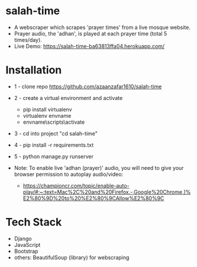 # salah-time
- A webscraper which scrapes 'prayer times' from a live mosque website. 
- Prayer audio, the 'adhan', is played at each prayer time (total 5 times/day). 
- Live Demo: https://salah-time-ba63813ffa04.herokuapp.com/
# Installation
- 1 - clone repo https://github.com/azaanzafar1610/salah-time
- 2 - create a virtual environment and activate
  - pip install virtualenv
  - virtualenv envname
  - envname\scripts\activate
- 3 - cd into project "cd salah-time"
- 4 - pip install -r requirements.txt
- 5 - python manage.py runserver

- Note: To enable live 'adhan (prayer)' audio, you will need to give your browser permission to autoplay audio/video:
  - https://championcr.com/topic/enable-auto-play/#:~:text=Mac%2C%20and%20Firefox.-,Google%20Chrome,)%E2%80%9D%20to%20%E2%80%9CAllow%E2%80%9C

# Tech Stack
- Django
- JavaScript
- Bootstrap
- others: BeautifulSoup (library) for webscraping

